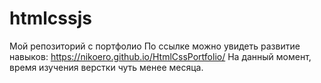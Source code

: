 # htmlcssjs
Мой репозиторий с портфолио
По ссылке можно увидеть развитие навыков: https://nikoero.github.io/HtmlCssPortfolio/
На данный момент, время изучения верстки чуть менее месяца.
